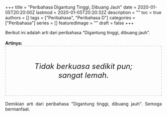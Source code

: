 +++
title = "Peribahasa Digantung Tinggi, Dibuang Jauh"
date = 2020-01-05T20:20:00Z
lastmod = 2020-01-05T20:20:32Z
description = ""
toc = true
authors = []
tags = ["Peribahasa", "Peribahasa D"]
categories = ["Peribahasa"]
series = []
featuredImage = ""
draft = false
+++

<div dir="ltr" style="text-align: left;" trbidi="on"><div style="text-align: justify;">Berikut ini adalah arti dari peribahasa “Digantung tinggi, dibuang jauh”.</div><br /><div style="text-align: justify;"><b>Artinya:</b></div><div style="border: 2px dashed #ddd; font-size: 24px; height: auto; margin: 0 auto; padding: 50px; text-align: center; width: auto;"><i>Tidak berkuasa sedikit pun; sangat lemah.</i></div><br /><div style="text-align: justify;">Demikian arti dari peribahasa "Digantung tinggi, dibuang jauh". Semoga bermanfaat.</div></div>
